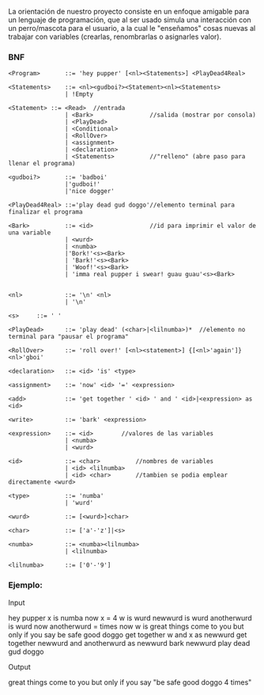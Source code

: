 La orientación de nuestro proyecto consiste en un enfoque amigable para un lenguaje de programación, que al ser usado simula una interacción con un perro/mascota para el usuario, a la cual le "enseñamos" cosas nuevas al trabajar con variables (crearlas, renombrarlas o asignarles valor).

### BNF
```
<Program>       ::= 'hey pupper' [<nl><Statements>] <PlayDead4Real>

<Statements>    ::= <nl><gudboi?><Statement><nl><Statements>
                | !Empty

<Statement>	::= <Read>  //entrada
                | <Bark>                //salida (mostrar por consola)
                | <PlayDead>
                | <Conditional>
                | <RollOver>
	        	| <assignment>
	        	| <declaration>
	        	| <Statements>          //"relleno" (abre paso para llenar el programa) 
            
<gudboi?>       ::= 'badboi'
                |'gudboi!'
                |'nice dogger'
            
<PlayDead4Real> ::='play dead gud doggo'//elemento terminal para finalizar el programa

<Bark>          ::= <id>                //id para imprimir el valor de una variable
	        	| <wurd>
	        	| <numba>
	        	|'Bork!'<s><Bark>
                | 'Bark!'<s><Bark>
                | 'Woof!'<s><Bark>
                | 'imma real pupper i swear! guau guau'<s><Bark>

            
<nl>            ::= '\n' <nl>
                | '\n'

<s>		::= ' '
            
<PlayDead>      ::= 'play dead' (<char>|<lilnumba>)*  //elemento no terminal para "pausar el programa"

<RollOver>      ::= 'roll over!' [<nl><statement>] {[<nl>'again']} <nl>'gboi'

<declaration>   ::= <id> 'is' <type>

<assignment>    ::= 'now' <id> '=' <expression>

<add>			::= 'get together ' <id> ' and ' <id>|<expression> as <id>

<write>         ::= 'bark' <expression>

<expression>    ::= <id>        //valores de las variables
	        	| <numba>
	        	| <wurd>

<id>            ::= <char>          //nombres de variables
	        	| <id> <lilnumba>
	        	| <id> <char>		//tambien se podia emplear directamente <wurd> 

<type>          ::= 'numba'
	        	| 'wurd'

<wurd>          ::= [<wurd>]<char>

<char>          ::= ['a'-'z']|<s>

<numba>         ::= <numba><lilnumba>
	        	| <lilnumba>

<lilnumba>	    ::= ['0'-'9']
```
### Ejemplo:

Input

hey pupper
x is numba
now x = 4
w is wurd
newwurd is wurd
anotherwurd is wurd
now anotherwurd =  times
now w is great things come to you but only if you say be safe good doggo 
get together w and x as newwurd
get together newwurd and anotherwurd as newwurd
bark newwurd
play dead gud doggo

Output

great things come to you but only if you say "be safe good doggo 4 times"